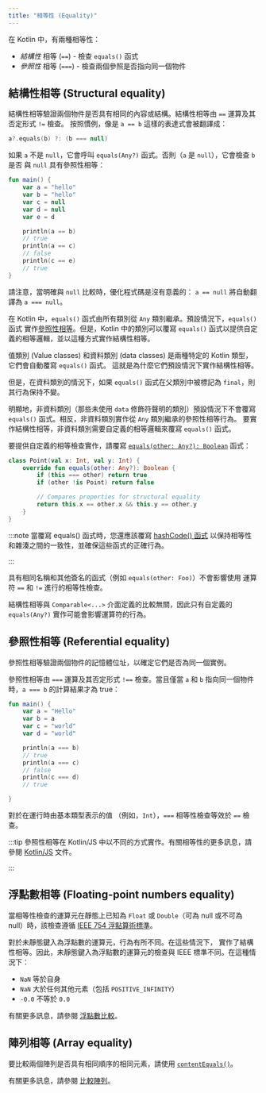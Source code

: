 ```yaml
---
title: "相等性 (Equality)"
---
```

在 Kotlin 中，有兩種相等性：

* _結構性_ 相等 (`==`) - 檢查 `equals()` 函式
* _參照性_ 相等 (`===`) - 檢查兩個參照是否指向同一個物件

## 結構性相等 (Structural equality)

結構性相等驗證兩個物件是否具有相同的內容或結構。結構性相等由 `==` 運算及其否定形式 `!=` 檢查。
按照慣例，像是 `a == b` 這樣的表達式會被翻譯成：

```kotlin
a?.equals(b) ?: (b === null)
```

如果 `a` 不是 `null`，它會呼叫 `equals(Any?)` 函式。否則（`a` 是 `null`），它會檢查 `b` 是否
與 `null` 具有參照性相等：

```kotlin
fun main() {
    var a = "hello"
    var b = "hello"
    var c = null
    var d = null
    var e = d

    println(a == b)
    // true
    println(a == c)
    // false
    println(c == e)
    // true
}
```

請注意，當明確與 `null` 比較時，優化程式碼是沒有意義的：
`a == null` 將自動翻譯為 `a === null`。

在 Kotlin 中，`equals()` 函式由所有類別從 `Any` 類別繼承。預設情況下，`equals()` 函式
實作[參照性相等](#referential-equality)。但是，Kotlin 中的類別可以覆寫 `equals()`
函式以提供自定義的相等邏輯，並以這種方式實作結構性相等。

值類別 (Value classes) 和資料類別 (data classes) 是兩種特定的 Kotlin 類型，它們會自動覆寫 `equals()` 函式。
這就是為什麼它們預設情況下實作結構性相等。

但是，在資料類別的情況下，如果 `equals()` 函式在父類別中被標記為 `final`，則其行為保持不變。

明顯地，非資料類別（那些未使用 `data` 修飾符聲明的類別）預設情況下不會覆寫
`equals()` 函式。相反，非資料類別實作從 `Any` 類別繼承的參照性相等行為。
要實作結構性相等，非資料類別需要自定義的相等邏輯來覆寫 `equals()` 函式。

要提供自定義的相等檢查實作，請覆寫
[`equals(other: Any?): Boolean`](https://kotlinlang.org/api/latest/jvm/stdlib/kotlin/-any/equals.html) 函式：

```kotlin
class Point(val x: Int, val y: Int) {
    override fun equals(other: Any?): Boolean {
        if (this === other) return true
        if (other !is Point) return false

        // Compares properties for structural equality
        return this.x == other.x && this.y == other.y
    }
}
``` 
:::note
當覆寫 equals() 函式時，您還應該覆寫 [hashCode() 函式](https://kotlinlang.org/api/latest/jvm/stdlib/kotlin/-any/hash-code.html)
以保持相等性和雜湊之間的一致性，並確保這些函式的正確行為。

:::

具有相同名稱和其他簽名的函式（例如 `equals(other: Foo)`）不會影響使用
運算符 `==` 和 `!=` 進行的相等性檢查。

結構性相等與 `Comparable<...>` 介面定義的比較無關，因此只有自定義的
`equals(Any?)` 實作可能會影響運算符的行為。

## 參照性相等 (Referential equality)

參照性相等驗證兩個物件的記憶體位址，以確定它們是否為同一個實例。

參照性相等由 `===` 運算及其否定形式 `!==` 檢查。當且僅當 `a` 和 `b` 指向同一個物件時，`a === b` 的計算結果才為 true：

```kotlin
fun main() {
    var a = "Hello"
    var b = a
    var c = "world"
    var d = "world"

    println(a === b)
    // true
    println(a === c)
    // false
    println(c === d)
    // true

}
```

對於在運行時由基本類型表示的值
（例如，`Int`），`===` 相等性檢查等效於 `==` 檢查。

:::tip
參照性相等在 Kotlin/JS 中以不同的方式實作。有關相等性的更多訊息，請參閱 [Kotlin/JS](js-interop#equality) 文件。

:::

## 浮點數相等 (Floating-point numbers equality)

當相等性檢查的運算元在靜態上已知為 `Float` 或 `Double`（可為 null 或不可為 null）時，該檢查遵循
[IEEE 754 浮點算術標準](https://en.wikipedia.org/wiki/IEEE_754)。

對於未靜態鍵入為浮點數的運算元，行為有所不同。在這些情況下，
實作了結構性相等。因此，未靜態鍵入為浮點數的運算元的檢查與
IEEE 標準不同。在這種情況下：

* `NaN` 等於自身
* `NaN` 大於任何其他元素（包括 `POSITIVE_INFINITY`）
* `-0.0` 不等於 `0.0`

有關更多訊息，請參閱 [浮點數比較](numbers#floating-point-numbers-comparison)。

## 陣列相等 (Array equality)

要比較兩個陣列是否具有相同順序的相同元素，請使用 [`contentEquals()`](https://kotlinlang.org/api/latest/jvm/stdlib/kotlin.collections/content-equals.html)。

有關更多訊息，請參閱 [比較陣列](arrays#compare-arrays)。